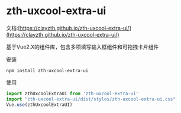 # zth-uxcool-extra-ui

文档:[https://clayzth.github.io/zth-uxcool-extra-ui/](https://clayzth.github.io/zth-uxcool-extra-ui/)

基于Vue2.X的组件库，包含多项填写输入框组件和可拖拽卡片组件

安装
```
npm install zth-uxcool-extra-ui
```

使用
```js
import zthUxcoolExtraUI from 'zth-uxcool-extra-ui'
import "zth-uxcool-extra-ui/dist/styles/zth-uxcool-extra-ui.css"
Vue.use(zthUxcoolExtraUI)
```
